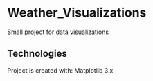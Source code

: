 # Weather_Visualizations
Small project for data visualizations

## Technologies
Project is created with:
  Matplotlib 3.x
